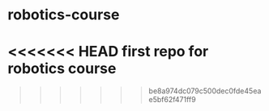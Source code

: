 # robotics-course
<<<<<<< HEAD
first repo for robotics course 
=======
>>>>>>> be8a974dc079c500dec0fde45eae5bf62f471ff9
